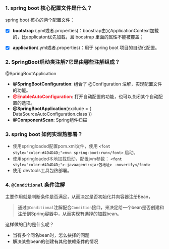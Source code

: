### 1. spring boot 核心配置文件是什么？
spring boot 核心的两个配置文件：

- [x] **bootstrap** (.yml或者.properties)：boostrap由父ApplicationContext加载的，比applicaton优先加载，且 boostrap 里面的属性不能被覆盖； 
- [x] **application**(.yml或者.properties)：用于 spring boot 项目的自动化配置。



### 2. SpringBoot启动类注解?它是由哪些注解组成？
@SpringBootApplication 

+ **@SpringBootConfiguration**:  组合了 @Configuration 注解，实现配置文件的功能。 
+ **<font style="color:#F5222D;">@EnableAutoConfiguration</font>**:  打开自动配置的功能，也可以关闭某个自动配置的选项。 
+ **@SpringBootApplication**(exclude = { DataSourceAutoConfiguration.class }) 
+ **@ComponentScan**:  Spring组件扫描



### 3. spring boot 如何实现热部署？
+ <font style="color:#4D4D4D;">使用springloaded配置pom.xml文件，使用 </font>`<font style="color:#4D4D4D;">mvn spring-boot:run</font>` <font style="color:#4D4D4D;">启动。</font>
+ <font style="color:#4D4D4D;">使用springloaded本地加载启动，配置jvm参数： </font>`<font style="color:#4D4D4D;">-javaagent:<jar包地址> -noverify</font>`
+ 使用 <font style="color:rgba(0, 0, 0, 0.75);">devtools工具包</font>热部署。

### 4. `@Conditional` 条件注解
<font style="color:#333333;">    主要作用就是判断条件是否满足，从而决定是否初始化并向容器注册Bean，</font>



> <font style="color:#333333;">通过</font>`@Conditional`<font style="color:#333333;">注解配合</font>`Condition`<font style="color:#333333;">接口，来决定给一个bean是否创建和注册到Spring容器中，从而实现有选择的加载bean。</font>
>



这样做的目的是什么呢？

+ 当有多个同名bean时，怎么抉择的问题
+ 解决某些bean的创建有其他依赖条件的情况





